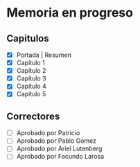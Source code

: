 # Memoria en progreso

## Capitulos
- [x] Portada | Resumen
- [x] Capítulo 1
- [x] Capítulo 2
- [x] Capítulo 3
- [x] Capítulo 4
- [x] Capítulo 5

## Correctores
- [ ] Aprobado por Patricio
- [ ] Aprobado por Pablo Gomez
- [ ] Aprobado por Ariel Lutenberg
- [ ] Aprobado por Facundo Larosa
